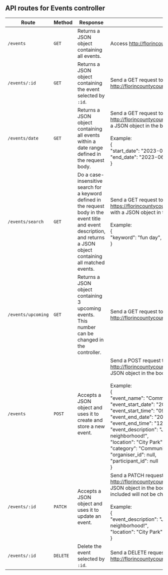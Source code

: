 ## API routes for Events controller

| Route                    | Method | Response                                                                                        | Usage                                                                                                                                                                                                                                                                                                                                                                                                                                                                                                                                                                                     |
| ------------------------ | ------ | ----------------------------------------------------------------------------------------------- | ----------------------------------------------------------------------------------------------------------------------------------------------------------------------------------------------------------------------------------------------------------------------------------------------------------------------------------------------------------------------------------------------------------------------------------------------------------------------------------------------------------------------------------------------------------------------------------------- |
| `/events`                | `GET`  | Returns a JSON object containing all events.                                                    | Access http://florincountycouncil.onrender.com/events                                                                                                                                                                                                                                                                                                                                                                                                                                                                                                                             |
| `/events/:id`            | `GET`  | Returns a JSON object containing the event selected by `:id`.                                   | Send a GET request to http://florincountycouncil.onrender.com/events/:id                                                                                                                                                                                                                                                                                                                                                                                                                                                                                                          |
| `/events/date`           | `GET`  | Returns a JSON object containing all events within a date range defined in the request body. | Send a GET request to http://florincountycouncil.onrender.com/events/date with a JSON object in the body of the request.<br/><br/>Example:<br/>{<br/>"start_date": "2023-06-23",<br/>"end_date": "2023-06-27"<br/>}                                                                                                                                                                                                                                                                                                                                                      |
| `/events/search`| `GET`  | Do a case-insensitive search for a keyword defined in the request body in the event title and event description, and returns a JSON object containing all matched events.                           | Send a GET request to https://florincountycouncil.onrender.com/events/search/ with a JSON object in the body of the request.<br/><br/>Example:<br/>{<br/>"keyword": "fun day",<br>}                                                                                                                                                                                                                                                                                                                                                      |
| `/events/upcoming`| `GET`  | Returns a JSON object containing 3 upcoming events. This number can be changed in the controller.                           | Send a GET request to http://florincountycouncil.onrender.com/events/upcoming/                                                                                                                                                                                                                                                                                                                                                       |
| `/events`                | `POST` | Accepts a JSON object and uses it to create and store a new event.                              | Send a POST request to http://florincountycouncil.onrender.com/events with a JSON object in the body of the request.<br/><br/>Example:<br/>{<br/>"event_name": "Community Cleanup Day",<br/>"event_start_date": "2023-07-15",<br/>"event_start_time": "09:00:00",<br/>"event_end_date": "2023-07-15",<br/>"event_end_time": "12:00:00",<br/>"event_description": "Join us in cleaning up our neighborhood!",<br/>"location": "City Park",<br/>"category": "Community Service",<br/>"organiser_id": null,<br/>"participant_id": null<br/>} |
| `/events/:id`            | `PATCH` | Accepts a JSON object and uses it to update an event.                                           | Send a PATCH request to http://florincountycouncil.onrender.com/events/:id with a JSON object in the body of the request. Values that are not included will not be changed. <br/><br/>Example:<br/>{<br/>"event_description": "Join us in cleaning up our neighborhood!",<br/>"location": "City Park",<br/>} |
| `/events/:id`            | `DELETE`| Delete the event selected by `:id`.                                                            | Send a DELETE request to http://florincountycouncil.onrender.com/events/:id |
